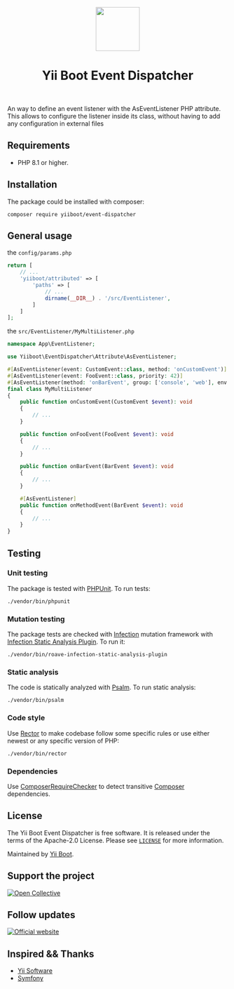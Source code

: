 <p align="center">
    <a href="https://github.com/yiiboot" target="_blank">
        <img src="https://avatars.githubusercontent.com/u/118281946?s=600&u=b16475d97095b69a8f500ec2f29b8d05c3d02b3a&v=4" height="100px">
    </a>
    <h1 align="center">Yii Boot Event Dispatcher</h1>
    <br>
</p>

[//]: # ([![Latest Stable Version]&#40;https://poser.pugx.org/yiiboot/event-dispatcher/v/stable.png&#41;]&#40;https://packagist.org/packages/yiiboot/event-dispatcher&#41;)

[//]: # ([![Total Downloads]&#40;https://poser.pugx.org/yiiboot/event-dispatcher/downloads.png&#41;]&#40;https://packagist.org/packages/yiiboot/event-dispatcher&#41;)

[//]: # ([![Build status]&#40;https://github.com/yiiboot/event-dispatcher/workflows/build/badge.svg&#41;]&#40;https://github.com/yiiboot/event-dispatcher/actions?query=workflow%3Abuild&#41;)

[//]: # ([![Scrutinizer Code Quality]&#40;https://scrutinizer-ci.com/g/yiiboot/event-dispatcher/badges/quality-score.png?b=master&#41;]&#40;https://scrutinizer-ci.com/g/yiiboot/event-dispatcher/?branch=master&#41;)

[//]: # ([![Code Coverage]&#40;https://scrutinizer-ci.com/g/yiiboot/event-dispatcher/badges/coverage.png?b=master&#41;]&#40;https://scrutinizer-ci.com/g/yiiboot/event-dispatcher/?branch=master&#41;)

[//]: # ([![Mutation testing badge]&#40;https://img.shields.io/endpoint?style=flat&url=https%3A%2F%2Fbadge-api.stryker-mutator.io%2Fgithub.com%yiiboot%2Fevent-dispatcher%2Fmaster&#41;]&#40;https://dashboard.stryker-mutator.io/reports/github.com/yiiboot/event-dispatcher/master&#41;)

[//]: # ([![static analysis]&#40;https://github.com/yiiboot/event-dispatcher/workflows/static%20analysis/badge.svg&#41;]&#40;https://github.com/yiiboot/event-dispatcher/actions?query=workflow%3A%22static+analysis%22&#41;)

[//]: # ([![type-coverage]&#40;https://shepherd.dev/github/yiiboot/event-dispatcher/coverage.svg&#41;]&#40;https://shepherd.dev/github/yiiboot/event-dispatcher&#41;)

An way to define an event listener with the AsEventListener PHP attribute. This allows to configure the listener inside
its class, without having to add any configuration in external files

## Requirements

- PHP 8.1 or higher.

## Installation

The package could be installed with composer:

```shell
composer require yiiboot/event-dispatcher
```

## General usage

the `config/params.php`
```php
return [
    // ...
    'yiiboot/attributed' => [
        'paths' => [
            // ...
            dirname(__DIR__) . '/src/EventListener',
        ]
    ]
];
```

the `src/EventListener/MyMultiListener.php`

```php
namespace App\EventListener;

use Yiiboot\EventDispatcher\Attribute\AsEventListener;

#[AsEventListener(event: CustomEvent::class, method: 'onCustomEvent')]
#[AsEventListener(event: FooEvent::class, priority: 42)]
#[AsEventListener(method: 'onBarEvent', group: ['console', 'web'], env: 'prod')]
final class MyMultiListener
{
    public function onCustomEvent(CustomEvent $event): void
    {
        // ...
    }

    public function onFooEvent(FooEvent $event): void
    {
        // ...
    }

    public function onBarEvent(BarEvent $event): void
    {
        // ...
    }

    #[AsEventListener]
    public function onMethodEvent(BarEvent $event): void
    {
        // ...
    }
}
```

## Testing

### Unit testing

The package is tested with [PHPUnit](https://phpunit.de/). To run tests:

```shell
./vendor/bin/phpunit
```

### Mutation testing

The package tests are checked with [Infection](https://infection.github.io/) mutation framework with
[Infection Static Analysis Plugin](https://github.com/Roave/infection-static-analysis-plugin). To run it:

```shell
./vendor/bin/roave-infection-static-analysis-plugin
```

### Static analysis

The code is statically analyzed with [Psalm](https://psalm.dev/). To run static analysis:

```shell
./vendor/bin/psalm
```

### Code style

Use [Rector](https://github.com/rectorphp/rector) to make codebase follow some specific rules or
use either newest or any specific version of PHP:

```shell
./vendor/bin/rector
```

### Dependencies

Use [ComposerRequireChecker](https://github.com/maglnet/ComposerRequireChecker) to detect transitive
[Composer](https://getcomposer.org/) dependencies.

## License

The Yii Boot Event Dispatcher is free software. It is released under the terms of the Apache-2.0 License.
Please see [`LICENSE`](./LICENSE.md) for more information.

Maintained by [Yii Boot](https://github.com/yiiboot).

## Support the project

[![Open Collective](https://img.shields.io/badge/Open%20Collective-sponsor-7eadf1?logo=open%20collective&logoColor=7eadf1&labelColor=555555)](https://opencollective.com/yiiboot)

## Follow updates

[![Official website](https://img.shields.io/badge/Powered_by-Yii_Boot-green.svg?style=flat)](https://github.com/yiiboot)

## Inspired && Thanks

- [Yii Software](https://github.com/yiisoft)
- [Symfony](https://github.com/symfony/symfony)
